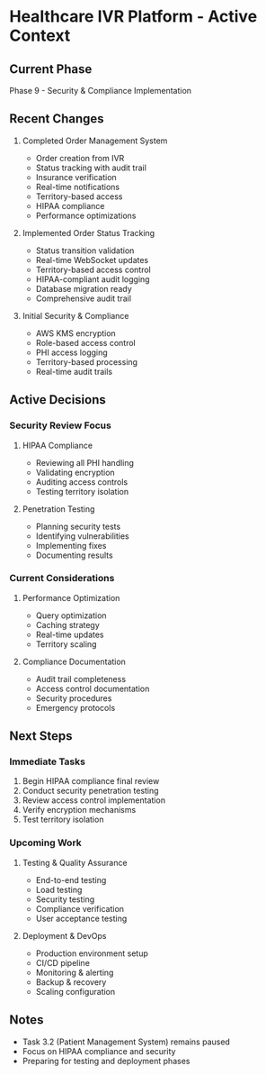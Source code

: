 # Healthcare IVR Platform - Active Context

## Current Phase
Phase 9 - Security & Compliance Implementation

## Recent Changes
1. Completed Order Management System
   - Order creation from IVR
   - Status tracking with audit trail
   - Insurance verification
   - Real-time notifications
   - Territory-based access
   - HIPAA compliance
   - Performance optimizations

2. Implemented Order Status Tracking
   - Status transition validation
   - Real-time WebSocket updates
   - Territory-based access control
   - HIPAA-compliant audit logging
   - Database migration ready
   - Comprehensive audit trail

3. Initial Security & Compliance
   - AWS KMS encryption
   - Role-based access control
   - PHI access logging
   - Territory-based processing
   - Real-time audit trails

## Active Decisions

### Security Review Focus
1. HIPAA Compliance
   - Reviewing all PHI handling
   - Validating encryption
   - Auditing access controls
   - Testing territory isolation

2. Penetration Testing
   - Planning security tests
   - Identifying vulnerabilities
   - Implementing fixes
   - Documenting results

### Current Considerations
1. Performance Optimization
   - Query optimization
   - Caching strategy
   - Real-time updates
   - Territory scaling

2. Compliance Documentation
   - Audit trail completeness
   - Access control documentation
   - Security procedures
   - Emergency protocols

## Next Steps

### Immediate Tasks
1. Begin HIPAA compliance final review
2. Conduct security penetration testing
3. Review access control implementation
4. Verify encryption mechanisms
5. Test territory isolation

### Upcoming Work
1. Testing & Quality Assurance
   - End-to-end testing
   - Load testing
   - Security testing
   - Compliance verification
   - User acceptance testing

2. Deployment & DevOps
   - Production environment setup
   - CI/CD pipeline
   - Monitoring & alerting
   - Backup & recovery
   - Scaling configuration

## Notes
- Task 3.2 (Patient Management System) remains paused
- Focus on HIPAA compliance and security
- Preparing for testing and deployment phases 
